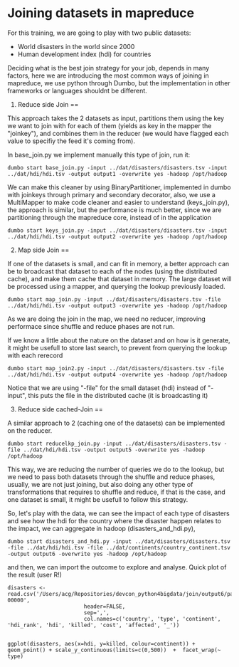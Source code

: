 Joining datasets in mapreduce
=

For this training, we are going to play with two public datasets:
* World disasters in the world since 2000
* Human development index (hdi) for countries

Deciding what is the best join strategy for your job, depends in many factors, here we are introducing the most common ways of joining in mapreduce, we use python through Dumbo, but the implementation in other frameworks or languages shouldnt be different.

1. Reduce side Join
==

This approach takes the 2 datasets as input, partitions them using the key we want to join with for each of them (yields as key in the mapper the "joinkey"), and combines them in the reducer (we would have flagged each value to specifiy the feed it's coming from).

In base_join.py we implement manually this type of join, run it:

```
dumbo start base_join.py -input ../dat/disasters/disasters.tsv -input ../dat/hdi/hdi.tsv -output output1 -overwrite yes -hadoop /opt/hadoop
```

We can make this cleaner by using BinaryPartitioner, implemented in dumbo with joinkeys through primary and secondary decorator, also, we use a MultiMapper to make code cleaner and easier to understand (keys_join.py), the approach is similar, but the performance is much better, since we are partitioning through the mapreduce core, instead of in the application


```
dumbo start keys_join.py -input ../dat/disasters/disasters.tsv -input ../dat/hdi/hdi.tsv -output output2 -overwrite yes -hadoop /opt/hadoop
```

2. Map side Join
==

If one of the datasets is small, and can fit in memory, a better approach can be to broadcast that dataset to each of the nodes (using the distributed cache), and make them cache that dataset in memory. The large dataset will be processed using a mapper, and querying the lookup previously loaded.

```
dumbo start map_join.py -input ../dat/disasters/disasters.tsv -file ../dat/hdi/hdi.tsv -output output3 -overwrite yes -hadoop /opt/hadoop
```

As we are doing the join in the map, we need no reducer, improving performace since shuffle and reduce phases are not run.

If we know a little about the nature on the dataset and on how is it generate, it might be usefull to store last search, to prevent from querying the lookup with each rerecord

```
dumbo start map_join2.py -input ../dat/disasters/disasters.tsv -file ../dat/hdi/hdi.tsv -output output4 -overwrite yes -hadoop /opt/hadoop
```

Notice that we are using "-file" for the small dataset (hdi) instead of "-input",  this puts the file in the distributed cache (it is broadcasting it)


3. Reduce side cached-Join
==

A similar approach to 2 (caching one of the datasets) can be implemented on the reducer.

```
dumbo start reducelkp_join.py -input ../dat/disasters/disasters.tsv -file ../dat/hdi/hdi.tsv -output output5 -overwrite yes -hadoop /opt/hadoop
```

This way, we are reducing the number of queries we do to the lookup, but we need to pass both datasets through the shuffle and reduce phases, usually, we are not just joining, but also doing any other type of transformations that requires to shuffle and reduce, if that is the case, and one dataset is small, it might be usefull to follow this strategy.


So, let's play with the data, we can see the impact of each type of disasters and see how the hdi for the country where the disaster happen relates to the impact, we can aggregate in hadoop (disasters_and_hdi.py), 
```
dumbo start disasters_and_hdi.py -input ../dat/disasters/disasters.tsv -file ../dat/hdi/hdi.tsv -file ../dat/continents/country_continent.tsv -output output6 -overwrite yes -hadoop /opt/hadoop
```

and then, we can import the outcome to explore and analyse. Quick plot of the result (user R!)
```
disasters <- read.csv('/Users/acg/Repositories/devcon_python4bigdata/join/output6/part-00000', 
                        header=FALSE, 
                        sep=',',
                        col.names=c('country', 'type', 'continent', 'hdi_rank', 'hdi', 'killed', 'cost', 'affected', '_'))


ggplot(disasters, aes(x=hdi, y=killed, colour=continent)) + geom_point() + scale_y_continuous(limits=c(0,500))  +  facet_wrap(~ type)
```

